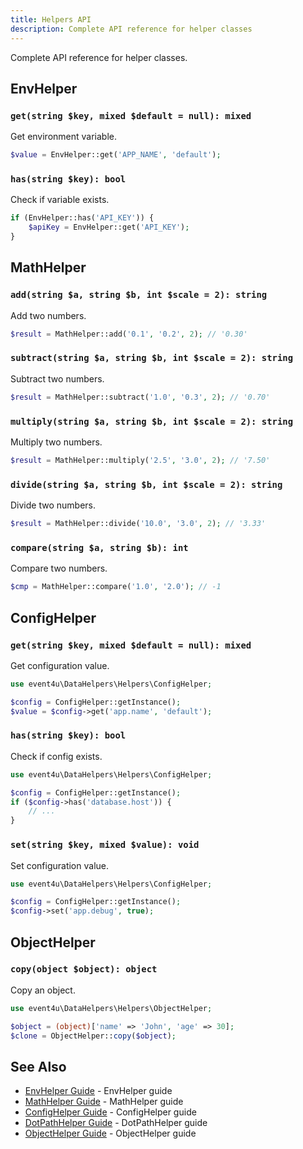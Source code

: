 ```yaml
---
title: Helpers API
description: Complete API reference for helper classes
---
```


Complete API reference for helper classes.

## EnvHelper

### `get(string $key, mixed $default = null): mixed`

Get environment variable.

```php
$value = EnvHelper::get('APP_NAME', 'default');
```

### `has(string $key): bool`

Check if variable exists.

```php
if (EnvHelper::has('API_KEY')) {
    $apiKey = EnvHelper::get('API_KEY');
}
```

## MathHelper

### `add(string $a, string $b, int $scale = 2): string`

Add two numbers.

```php
$result = MathHelper::add('0.1', '0.2', 2); // '0.30'
```

### `subtract(string $a, string $b, int $scale = 2): string`

Subtract two numbers.

```php
$result = MathHelper::subtract('1.0', '0.3', 2); // '0.70'
```

### `multiply(string $a, string $b, int $scale = 2): string`

Multiply two numbers.

```php
$result = MathHelper::multiply('2.5', '3.0', 2); // '7.50'
```

### `divide(string $a, string $b, int $scale = 2): string`

Divide two numbers.

```php
$result = MathHelper::divide('10.0', '3.0', 2); // '3.33'
```

### `compare(string $a, string $b): int`

Compare two numbers.

```php
$cmp = MathHelper::compare('1.0', '2.0'); // -1
```

## ConfigHelper

### `get(string $key, mixed $default = null): mixed`

Get configuration value.

```php
use event4u\DataHelpers\Helpers\ConfigHelper;

$config = ConfigHelper::getInstance();
$value = $config->get('app.name', 'default');
```

### `has(string $key): bool`

Check if config exists.

```php
use event4u\DataHelpers\Helpers\ConfigHelper;

$config = ConfigHelper::getInstance();
if ($config->has('database.host')) {
    // ...
}
```

### `set(string $key, mixed $value): void`

Set configuration value.

```php
use event4u\DataHelpers\Helpers\ConfigHelper;

$config = ConfigHelper::getInstance();
$config->set('app.debug', true);
```

## ObjectHelper

### `copy(object $object): object`

Copy an object.

```php
use event4u\DataHelpers\Helpers\ObjectHelper;

$object = (object)['name' => 'John', 'age' => 30];
$clone = ObjectHelper::copy($object);
```

## See Also

- [EnvHelper Guide](/helpers/env-helper/) - EnvHelper guide
- [MathHelper Guide](/helpers/math-helper/) - MathHelper guide
- [ConfigHelper Guide](/helpers/config-helper/) - ConfigHelper guide
- [DotPathHelper Guide](/helpers/dot-path-helper/) - DotPathHelper guide
- [ObjectHelper Guide](/helpers/object-helper/) - ObjectHelper guide

